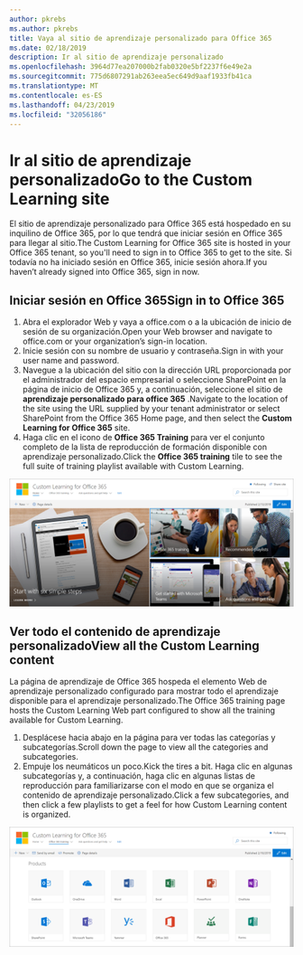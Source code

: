 ```yaml
---
author: pkrebs
ms.author: pkrebs
title: Vaya al sitio de aprendizaje personalizado para Office 365
ms.date: 02/18/2019
description: Ir al sitio de aprendizaje personalizado
ms.openlocfilehash: 3964d77ea207000b2fab0320e5bf2237f6e49e2a
ms.sourcegitcommit: 775d6807291ab263eea5ec649d9aaf1933fb41ca
ms.translationtype: MT
ms.contentlocale: es-ES
ms.lasthandoff: 04/23/2019
ms.locfileid: "32056186"
---
```

# <a name="go-to-the-custom-learning-site"></a><span data-ttu-id="0b240-103">Ir al sitio de aprendizaje personalizado</span><span class="sxs-lookup"><span data-stu-id="0b240-103">Go to the Custom Learning site</span></span>

<span data-ttu-id="0b240-104">El sitio de aprendizaje personalizado para Office 365 está hospedado en su inquilino de Office 365, por lo que tendrá que iniciar sesión en Office 365 para llegar al sitio.</span><span class="sxs-lookup"><span data-stu-id="0b240-104">The Custom Learning for Office 365 site is hosted in your Office 365 tenant, so you'll need to sign in to Office 365 to get to the site.</span></span> <span data-ttu-id="0b240-105">Si todavía no ha iniciado sesión en Office 365, inicie sesión ahora.</span><span class="sxs-lookup"><span data-stu-id="0b240-105">If you haven’t already signed into Office 365, sign in now.</span></span> 

## <a name="sign-in-to-office-365"></a><span data-ttu-id="0b240-106">Iniciar sesión en Office 365</span><span class="sxs-lookup"><span data-stu-id="0b240-106">Sign in to Office 365</span></span> 

1.  <span data-ttu-id="0b240-107">Abra el explorador Web y vaya a office.com o a la ubicación de inicio de sesión de su organización.</span><span class="sxs-lookup"><span data-stu-id="0b240-107">Open your Web browser and navigate to office.com or your organization’s sign-in location.</span></span> 
2.  <span data-ttu-id="0b240-108">Inicie sesión con su nombre de usuario y contraseña.</span><span class="sxs-lookup"><span data-stu-id="0b240-108">Sign in with your user name and password.</span></span>
3.  <span data-ttu-id="0b240-109">Navegue a la ubicación del sitio con la dirección URL proporcionada por el administrador del espacio empresarial o seleccione SharePoint en la página de inicio de Office 365 y, a continuación, seleccione el sitio de **aprendizaje personalizado para office 365** .</span><span class="sxs-lookup"><span data-stu-id="0b240-109">Navigate to the location of the site using the URL supplied by your tenant administrator or select SharePoint from the Office 365 Home page, and then select the **Custom Learning for Office 365** site.</span></span> 
5. <span data-ttu-id="0b240-110">Haga clic en el icono de **Office 365 Training** para ver el conjunto completo de la lista de reproducción de formación disponible con aprendizaje personalizado.</span><span class="sxs-lookup"><span data-stu-id="0b240-110">Click the **Office 365 training** tile to see the full suite of training playlist available with Custom Learning.</span></span> 

![CG-Goto. png](media/cg-goto.png)

## <a name="view-all-the-custom-learning-content"></a><span data-ttu-id="0b240-112">Ver todo el contenido de aprendizaje personalizado</span><span class="sxs-lookup"><span data-stu-id="0b240-112">View all the Custom Learning content</span></span>
<span data-ttu-id="0b240-113">La página de aprendizaje de Office 365 hospeda el elemento Web de aprendizaje personalizado configurado para mostrar todo el aprendizaje disponible para el aprendizaje personalizado.</span><span class="sxs-lookup"><span data-stu-id="0b240-113">The Office 365 training page hosts the Custom Learning Web part configured to show all the training available for Custom Learning.</span></span> 

1. <span data-ttu-id="0b240-114">Desplácese hacia abajo en la página para ver todas las categorías y subcategorías.</span><span class="sxs-lookup"><span data-stu-id="0b240-114">Scroll down the page to view all the categories and subcategories.</span></span>
2. <span data-ttu-id="0b240-115">Empuje los neumáticos un poco.</span><span class="sxs-lookup"><span data-stu-id="0b240-115">Kick the tires a bit.</span></span> <span data-ttu-id="0b240-116">Haga clic en algunas subcategorías y, a continuación, haga clic en algunas listas de reproducción para familiarizarse con el modo en que se organiza el contenido de aprendizaje personalizado.</span><span class="sxs-lookup"><span data-stu-id="0b240-116">Click a few subcategories, and then click a few playlists to get a feel for how Custom Learning content is organized.</span></span> 

![CG-gotoall. png](media/cg-gotoall.png)

